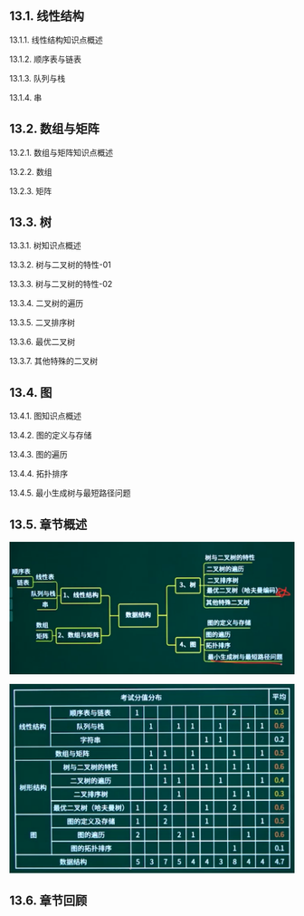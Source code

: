 ## 13.1. 线性结构

13.1.1. 线性结构知识点概述

13.1.2. 顺序表与链表

13.1.3. 队列与栈

13.1.4. 串

## 13.2. 数组与矩阵

13.2.1. 数组与矩阵知识点概述

13.2.2. 数组

13.2.3. 矩阵

## 13.3. 树

13.3.1. 树知识点概述

13.3.2. 树与二叉树的特性-01

13.3.3. 树与二叉树的特性-02

13.3.4. 二叉树的遍历

13.3.5. 二叉排序树

13.3.6. 最优二叉树

13.3.7. 其他特殊的二叉树

## 13.4. 图

13.4.1. 图知识点概述

13.4.2. 图的定义与存储

13.4.3. 图的遍历

13.4.4. 拓扑排序

13.4.5. 最小生成树与最短路径问题

## 13.5. 章节概述

![image-20231029210735541](assets/image-20231029210735541.png)

![image-20231029210752624](assets/image-20231029210752624.png)

## 13.6. 章节回顾

